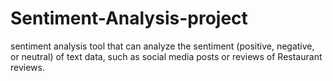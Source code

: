 # Sentiment-Analysis-project
sentiment analysis tool that can analyze the sentiment (positive, negative, or neutral) of text data, such as social media posts or reviews of Restaurant reviews.
